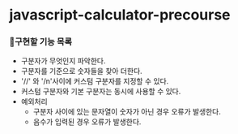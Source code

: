 # javascript-calculator-precourse
### 🚀구현할 기능 목록
- 구분자가 무엇인지 파악한다.
- 구분자를 기준으로 숫자들을 찾아 더한다.
- '//' 와 '/n'사이에 커스텀 구분자를 지정할 수 있다.
- 커스텀 구분자와 기본 구분자는 동시에 사용할 수 있다.
- 예외처리
    - 구분자 사이에 있는 문자열이 숫자가 아닌 경우 오류가 발생한다.
    - 음수가 입력된 경우 오류가 발생한다.